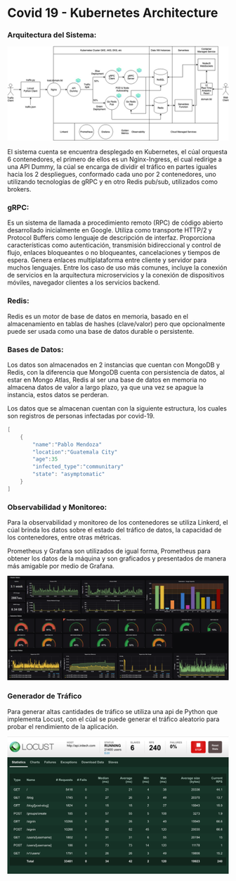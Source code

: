 # Covid 19 - Kubernetes Architecture


### Arquitectura del Sistema:

![img/WhatsApp_Image_2020-12-26_at_6.47.03_PM.jpeg](img/WhatsApp_Image_2020-12-26_at_6.47.03_PM.jpeg)

El sistema cuenta se encuentra desplegado en Kubernetes, el cúal orquesta 6 contenedores, el primero de ellos es un Nginx-Ingress, el cual redirige a una API Dummy, la cúal se encarga de dividir el tráfico en partes iguales hacia los 2 despliegues, conformado cada uno por 2 contenedores, uno utilizando tecnologías de gRPC y en otro Redis pub/sub, utilizados como brokers.

### gRPC:

Es un sistema de llamada a procedimiento remoto (RPC) de código abierto desarrollado inicialmente en Google. Utiliza como transporte HTTP/2 y Protocol Buffers como lenguaje de descripción de interfaz. Proporciona características como autenticación, transmisión bidireccional y control de flujo, enlaces bloqueantes o no bloqueantes, cancelaciones y tiempos de espera. Genera enlaces multiplataforma entre cliente y servidor para muchos lenguajes. Entre los caso de uso más comunes, incluye la conexión de servicios en la arquitectura microservicios y la conexión de dispositivos móviles, navegador clientes a los servicios backend.

### Redis:

Redis es un motor de base de datos en memoria, basado en el almacenamiento en tablas de hashes (clave/valor) pero que opcionalmente puede ser usada como una base de datos durable o persistente.

### Bases de Datos:

Los datos son almacenados en 2 instancias que cuentan con MongoDB y Redis, con la diferencia que MongoDB cuenta con persistencia de datos, al estar en Mongo Atlas, Redis al ser una base de datos en memoria no almacena datos de valor a largo plazo, ya que una vez se apague la instancia, estos datos se perderan.

Los datos que se almacenan cuentan con la siguiente estructura, los cuales son registros de personas infectadas por covid-19.

```c
[
	{
		"name":"Pablo Mendoza"
		"location":"Guatemala City"
		"age":35
		"infected_type":"communitary"
		"state": "asymptomatic"
	}
]
```

### Observabilidad y Monitoreo:

Para la observabilidad y monitoreo de los contenedores se utiliza Linkerd, el cúal brinda los datos sobre el estado del tráfico de datos, la capacidad de los contenedores, entre otras métricas.

Prometheus y Grafana son utilizados de igual forma, Prometheus para obtener los datos de la máquina y son graficados y presentados de manera más amigable por medio de Grafana.

![img/Untitled.png](img/Untitled.png)

### Generador de Tráfico

Para generar altas cantidades de tráfico se utiliza una api de Python que implementa Locust, con el cúal se puede generar el tráfico aleatorio para probar el rendimiento de la aplicación.

![img/Untitled%201.png](img/Untitled%201.png)
